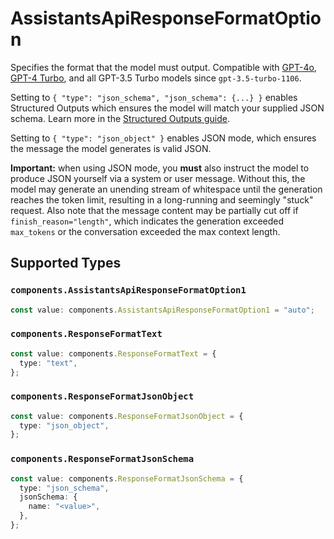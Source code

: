 # AssistantsApiResponseFormatOption

Specifies the format that the model must output. Compatible with [GPT-4o](/docs/models/gpt-4o), [GPT-4 Turbo](/docs/models/gpt-4-turbo-and-gpt-4), and all GPT-3.5 Turbo models since `gpt-3.5-turbo-1106`.

Setting to `{ "type": "json_schema", "json_schema": {...} }` enables Structured Outputs which ensures the model will match your supplied JSON schema. Learn more in the [Structured Outputs guide](/docs/guides/structured-outputs).

Setting to `{ "type": "json_object" }` enables JSON mode, which ensures the message the model generates is valid JSON.

**Important:** when using JSON mode, you **must** also instruct the model to produce JSON yourself via a system or user message. Without this, the model may generate an unending stream of whitespace until the generation reaches the token limit, resulting in a long-running and seemingly "stuck" request. Also note that the message content may be partially cut off if `finish_reason="length"`, which indicates the generation exceeded `max_tokens` or the conversation exceeded the max context length.



## Supported Types

### `components.AssistantsApiResponseFormatOption1`

```typescript
const value: components.AssistantsApiResponseFormatOption1 = "auto";
```

### `components.ResponseFormatText`

```typescript
const value: components.ResponseFormatText = {
  type: "text",
};
```

### `components.ResponseFormatJsonObject`

```typescript
const value: components.ResponseFormatJsonObject = {
  type: "json_object",
};
```

### `components.ResponseFormatJsonSchema`

```typescript
const value: components.ResponseFormatJsonSchema = {
  type: "json_schema",
  jsonSchema: {
    name: "<value>",
  },
};
```

